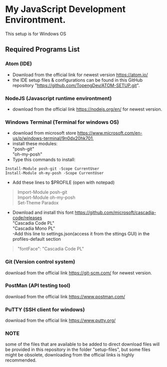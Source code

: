 # My JavaScript Development Environtment.

This setup is for Windows OS

## Required Programs List

### Atom (IDE) 
- Download from the official link for newest version https://atom.io/ 
- the IDE setup files & configurations can be found in this GitHub repository "https://github.com/TopengDev/ATOM-SETUP.git".
### NodeJS (Javascript runtime environtment)
- download from the official link https://nodejs.org/en/ for newest version.
### Windows Terminal (Terminal for windows OS)
- download from microsoft store https://www.microsoft.com/en-us/p/windows-terminal/9n0dx20hk701,
- install these modules:  
"posh-git"  
"oh-my-posh"
- Type this commands to install:  
```  
Install-Module posh-git -Scope CurrentUser  
Install-Module oh-my-posh -Scope CurrentUser  
```
- Add these lines to $PROFILE (open with notepad)  
>Import-Module posh-git  
>Import-Module oh-my-posh  
>Set-Theme Paradox
- Download and install this font https://github.com/microsoft/cascadia-code/releases  
"Cascadia Code PL"  
"Cascadia Mono PL"  
-Add this line to settings.json(access it from the sttings GUI) in the profiles-default section  
>"fontFace": "Cascadia Code PL"  
### Git (Version control system) 
download from the official link https://git-scm.com/ for newest version.
### PostMan (API testing tool) 
download from the official link https://www.postman.com/
### PuTTY (SSH client for windows) 
download from the official link https://www.putty.org/


### NOTE
some of the files that are available to be added to direct download files will be provided in this repository in the folder "setup-files", but some files might be obsolete, downloading from the official links is highly recommended.
